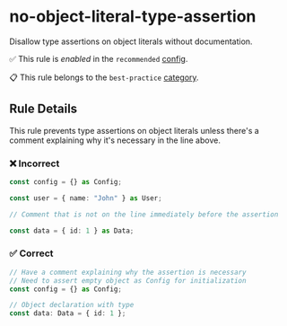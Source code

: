 # no-object-literal-type-assertion

Disallow type assertions on object literals without documentation.

✅ This rule is _enabled_ in the `recommended` [config](https://github.com/ximagine-ai/eslint-plugin#configs).

📋 This rule belongs to the `best-practice` [category](../../README.md#best-practice).

<!-- end auto-generated rule header -->
<!-- Do not manually modify this header. Run: `pnpm run gen:docs` -->

## Rule Details

This rule prevents type assertions on object literals unless there's a comment explaining why it's necessary in the line above.

### ❌ Incorrect

```ts
const config = {} as Config;

const user = { name: "John" } as User;

// Comment that is not on the line immediately before the assertion

const data = { id: 1 } as Data;
```

### ✅ Correct

```ts
// Have a comment explaining why the assertion is necessary
// Need to assert empty object as Config for initialization
const config = {} as Config;

// Object declaration with type
const data: Data = { id: 1 };
```
